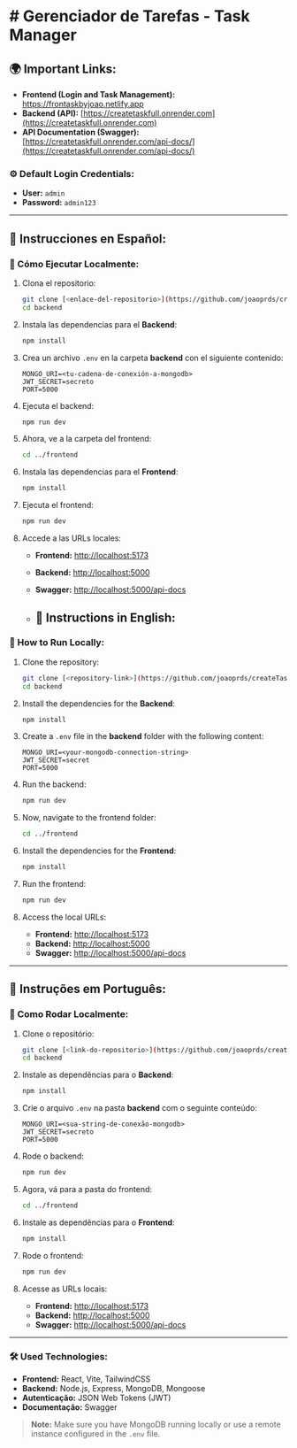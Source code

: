 # # Gerenciador de Tarefas - Task Manager

## 🌍 Important Links:

- **Frontend (Login and Task Management):** https://frontaskbyjoao.netlify.app
- **Backend (API):** [https://createtaskfull.onrender.com](https://createtaskfull.onrender.com)
- **API Documentation (Swagger):** [https://createtaskfull.onrender.com/api-docs/](https://createtaskfull.onrender.com/api-docs/)

### ⚙️ Default Login Credentials:
- **User:** `admin`
- **Password:** `admin123`

---

## 📖 Instrucciones en Español:

### 🚀 Cómo Ejecutar Localmente:
1. Clona el repositorio:
   ```bash
   git clone [<enlace-del-repositorio>](https://github.com/joaoprds/createTaskFull)
   cd backend
   ```

2. Instala las dependencias para el **Backend**:
   ```bash
   npm install
   ```

3. Crea un archivo `.env` en la carpeta **backend** con el siguiente contenido:
   ```env
   MONGO_URI=<tu-cadena-de-conexión-a-mongodb>
   JWT_SECRET=secreto
   PORT=5000
   ```

4. Ejecuta el backend:
   ```bash
   npm run dev
   ```

5. Ahora, ve a la carpeta del frontend:
   ```bash
   cd ../frontend
   ```

6. Instala las dependencias para el **Frontend**:
   ```bash
   npm install
   ```

7. Ejecuta el frontend:
   ```bash
   npm run dev
   ```

8. Accede a las URLs locales:
   - **Frontend:** [http://localhost:5173](http://localhost:5173)
   - **Backend:** [http://localhost:5000](http://localhost:5000)
   - **Swagger:** [http://localhost:5000/api-docs](http://localhost:5000/api-docs)
  
   - ## 📖 Instructions in English:

### 🚀 How to Run Locally:
1. Clone the repository:
   ```bash
   git clone [<repository-link>](https://github.com/joaoprds/createTaskFull)
   cd backend
   ```

2. Install the dependencies for the **Backend**:
   ```bash
   npm install
   ```

3. Create a `.env` file in the **backend** folder with the following content:
   ```env
   MONGO_URI=<your-mongodb-connection-string>
   JWT_SECRET=secret
   PORT=5000
   ```

4. Run the backend:
   ```bash
   npm run dev
   ```

5. Now, navigate to the frontend folder:
   ```bash
   cd ../frontend
   ```

6. Install the dependencies for the **Frontend**:
   ```bash
   npm install
   ```

7. Run the frontend:
   ```bash
   npm run dev
   ```

8. Access the local URLs:
   - **Frontend:** [http://localhost:5173](http://localhost:5173)
   - **Backend:** [http://localhost:5000](http://localhost:5000)
   - **Swagger:** [http://localhost:5000/api-docs](http://localhost:5000/api-docs)

---

## 📖 Instruções em Português:

### 🚀 Como Rodar Localmente:
1. Clone o repositório:
   ```bash
   git clone [<link-do-repositorio>](https://github.com/joaoprds/createTaskFull)
   cd backend
   ```

2. Instale as dependências para o **Backend**:
   ```bash
   npm install
   ```

3. Crie o arquivo `.env` na pasta **backend** com o seguinte conteúdo:
   ```env
   MONGO_URI=<sua-string-de-conexão-mongodb>
   JWT_SECRET=secreto
   PORT=5000
   ```

4. Rode o backend:
   ```bash
   npm run dev
   ```

5. Agora, vá para a pasta do frontend:
   ```bash
   cd ../frontend
   ```

6. Instale as dependências para o **Frontend**:
   ```bash
   npm install
   ```

7. Rode o frontend:
   ```bash
   npm run dev
   ```

8. Acesse as URLs locais:
   - **Frontend:** [http://localhost:5173](http://localhost:5173)
   - **Backend:** [http://localhost:5000](http://localhost:5000)
   - **Swagger:** [http://localhost:5000/api-docs](http://localhost:5000/api-docs)

---

### 🛠️ Used Technologies:
- **Frontend:** React, Vite, TailwindCSS
- **Backend:** Node.js, Express, MongoDB, Mongoose
- **Autenticação:** JSON Web Tokens (JWT)
- **Documentação:** Swagger

> **Note:** Make sure you have MongoDB running locally or use a remote instance configured in the `.env` file.
